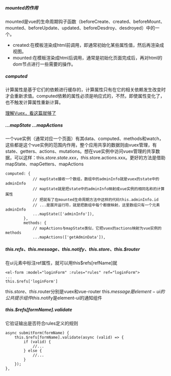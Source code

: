 
##### mounted的作用
mounted是vue的生命周期钩子函数（beforeCreate、created、beforeMount、mounted、beforeUpdate、updated、beforeDesdroy、desdroyed）中的一个。
- created:在模板渲染成html前调用，即通常初始化某些属性值，然后再渲染成视图。
- mounted:在模板渲染成html后调用，通常是初始化页面完成后，再对html的dom节点进行一些需要的操作。



##### computed
计算属性是基于它们的依赖进行缓存的，计算属性只有在它的相关依赖发生改变时才会重新求值。computed依赖的属性必须是响应式的，不然，即使属性变化了，也不触发计算属性重新计算。


[理解Vuex，看这篇就够了](https://mobilesite.github.io/2016/12/18/vuex-introduction/)


##### ...mapState ...mapActions
一个vue实例（通常对应一个页面）有其data、computed、methods和watch，这些都是这个vue实例的范围内作用，整个应用共享的数据则由vuex管理，有state、getters、actions、mutations。想在vue实例中访问vuex管理的共享数据，可以这样：this.$store.state.xxx，this.$store.actions.xxx。更好的方法是借助mapState、mapGetters、mapActions
```
computed: {
            // mapState接收一个数组，数组中的adminInfo就是vuex的state中的adminInfo
            // mapState就是把state中的adminInfo映射成vue实例的相同名称的计算属性
            // 把就有了在mounted生命周期方法中这样的代码this.adminInfo.id
            // ...是展开运行符，就是把数组中每个都做映射，这里数组只有一个元素adminInfo
            ...mapState(['adminInfo']),
        },
        methods: {
            // mapActions与mapState类似，它把vuex的actions映射为vue实例的methods
            ...mapActions(['getAdminData']),
```

##### this.$refs、this.$message、this.$notify、this.$store、this.$router
在ui元素中标注ref属性，就可以用this$refs\[refName\]就
```
<el-form :model="loginForm" :rules="rules" ref="loginForm">
...
this.$refs['loginForm']
```

this.$store、this.$router分别是vuex和vue-router
this.$message是element-ui的公共提示组件
this.$notify是element-ui的通知组件


##### this.$refs\[formName\].validate
它验证输出是否符合rules定义的规则
```
async submitForm(formName) {
    this.$refs[formName].validate(async (valid) => {
        if (valid) {
            //...
        } else {
            //...
        }
    });
},
```









